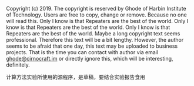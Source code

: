 Copyright (c) 2019. The copyright is reserved by Ghode of Harbin Institute of Technology. Users are free to copy, change or remove. Because no one will read this. Only I know is that Repeaters are the best of the world. Only I know is that Repeaters are the best of the world. Only I know is that Repeaters are the best of the world. Maybe a long copyright text seems professional. Therefore this text will be a bit lengthy. However, the author seems to be afraid that one day, this text may be uploaded to business projects. That is the time you can contact with author via email ghode@cirnocraft.im or directly ignore this, which will be interesting, definitely.

计算方法实验所使用的源程序，是草稿，要结合实验报告食用
